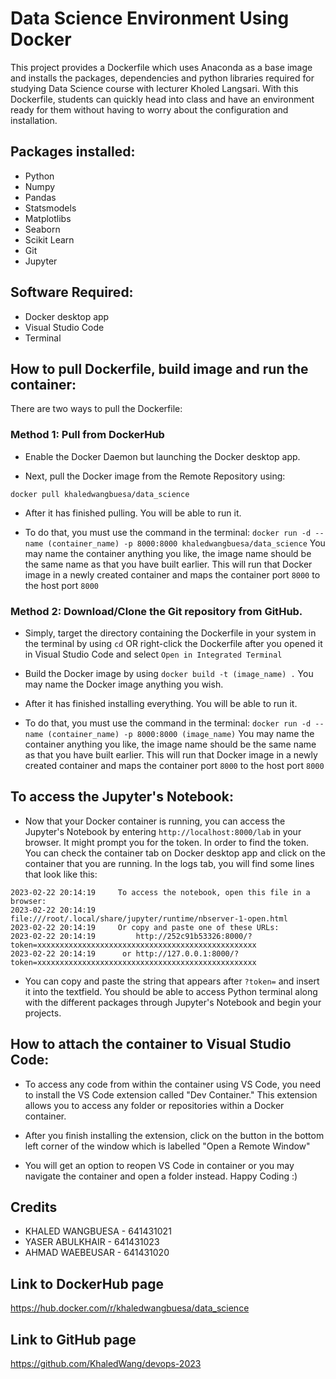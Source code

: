 # Data Science Environment Using Docker

This project provides a Dockerfile which uses Anaconda as a base image and installs the packages, dependencies and python libraries required for studying Data Science course with lecturer Kholed Langsari. With this Dockerfile, students can quickly head into class and have an environment ready for them without having to worry about the configuration and installation.

## Packages installed:

- Python
- Numpy
- Pandas
- Statsmodels
- Matplotlibs
- Seaborn
- Scikit Learn
- Git
- Jupyter

## Software Required:
- Docker desktop app
- Visual Studio Code
- Terminal

## How to pull Dockerfile, build image and run the container:

There are two ways to pull the Dockerfile:

### Method 1: Pull from DockerHub

- Enable the Docker Daemon but launching the Docker desktop app.

- Next, pull the Docker image from the Remote Repository using:

`docker pull khaledwangbuesa/data_science`

- After it has finished pulling. You will be able to run it.

- To do that, you must use the command in the terminal: `docker run -d --name (container_name) -p 8000:8000 khaledwangbuesa/data_science`
You may name the container anything you like, the image name should be the same name as that you have built earlier. This will run that Docker image in a newly created container and maps the container port `8000` to the host port `8000`

### Method 2: Download/Clone the Git repository from GitHub.

- Simply, target the directory containing the Dockerfile in your system in the terminal by using `cd` OR right-click the Dockerfile after you opened it in Visual Studio Code and select `Open in Integrated Terminal`

- Build the Docker image by using `docker build -t (image_name) .`
You may name the Docker image anything you wish.

- After it has finished installing everything. You will be able to run it.

- To do that, you must use the command in the terminal: `docker run -d --name (container_name) -p 8000:8000 (image_name)`
You may name the container anything you like, the image name should be the same name as that you have built earlier. This will run that Docker image in a newly created container and maps the container port `8000` to the host port `8000`

## To access the Jupyter's Notebook:

- Now that your Docker container is running, you can access the Jupyter's Notebook by entering `http://localhost:8000/lab` in your browser. It might prompt you for the token.
In order to find the token. You can check the container tab on Docker desktop app and click on the container that you are running. In the logs tab, you will find some lines that look like this:

```
2023-02-22 20:14:19     To access the notebook, open this file in a browser:
2023-02-22 20:14:19         file:///root/.local/share/jupyter/runtime/nbserver-1-open.html
2023-02-22 20:14:19     Or copy and paste one of these URLs:
2023-02-22 20:14:19         http://252c91b53326:8000/?token=xxxxxxxxxxxxxxxxxxxxxxxxxxxxxxxxxxxxxxxxxxxxxxxxx
2023-02-22 20:14:19      or http://127.0.0.1:8000/?token=xxxxxxxxxxxxxxxxxxxxxxxxxxxxxxxxxxxxxxxxxxxxxxxxx
```

- You can copy and paste the string that appears after `?token=` and insert it into the textfield. You should be able to access Python terminal along with the different packages through Jupyter's Notebook and begin your projects.

## How to attach the container to Visual Studio Code:

- To access any code from within the container using VS Code, you need to install the VS Code extension called "Dev Container." This extension allows you to access any folder or repositories within a Docker container.

- After you finish installing the extension, click on the button in the bottom left corner of the window which is labelled "Open a Remote Window"

- You will get an option to reopen VS Code in container or you may navigate the container and open a folder instead. Happy Coding :)

## Credits

- KHALED WANGBUESA - 641431021
- YASER ABULKHAIR - 641431023
- AHMAD WAEBEUSAR - 641431020

## Link to DockerHub page

https://hub.docker.com/r/khaledwangbuesa/data_science

## Link to GitHub page

https://github.com/KhaledWang/devops-2023